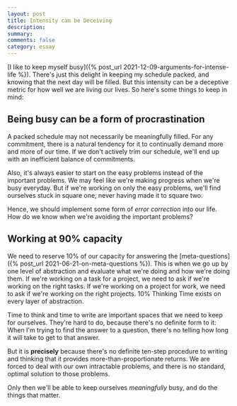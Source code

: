 ```yaml
---
layout: post
title: Intensity can be Deceiving
description: 
summary: 
comments: false
category: essay
---
```


[I like to keep myself busy]({% post_url 2021-12-09-arguments-for-intense-life %}). There's just this delight in keeping my schedule packed, and knowing that the next day will be filled. But this intensity can be a deceptive metric for how well we are living our lives. So here's some things to keep in mind:

## Being busy can be a form of procrastination
A packed schedule may not necessarily be meaningfully filled. For any commitment, there is a natural tendency for it to continually demand more and more of our time. If we don't actively trim our schedule, we'll end up with an inefficient balance of commitments. 

Also, it's always easier to start on the easy problems instead of the important problems. We may feel like we're making progress when we're busy everyday. But if we're working on only the easy problems, we'll find ourselves stuck in square one, never having made it to square two. 

Hence, we should implement some form of _error correction_ into our life. How do we know when we're avoiding the important problems?

## Working at 90% capacity
We need to reserve 10% of our capacity for answering the [meta-questions]({% post_url 2021-06-21-on-meta-questions %}). This is when we go up by one level of abstraction and evaluate what we're doing and how we're doing them. If we're working on a task for a project, we need to ask if we're working on the right tasks. If we're working on a project for work, we need to ask if we're working on the right projects. 10% Thinking Time exists on every layer of abstraction.

Time to think and time to write are important spaces that we need to keep for ourselves. They're hard to do, because there's no definite form to it: When I'm trying to find the answer to a question, there's no telling how long it will take to get to that answer. 

But it is **precisely** because there's no definite ten-step procedure to writing and thinking that it provides more-than-proportionate returns. We are forced to deal with our own intractable problems, and there is no standard, optimal solution to those problems.

Only then we'll be able to keep ourselves _meaningfully_ busy, and do the things that matter.